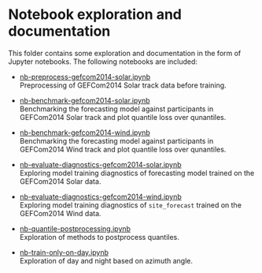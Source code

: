 # Notebook exploration and documentation
This folder contains some exploration and documentation in the form of Jupyter notebooks. The following notebooks are included: 

* [nb-preprocess-gefcom2014-solar.ipynb](https://github.com/greenlytics/site_forecast/blob/gefcom2014/notebooks/nb-preprocess-gefcom2014-solar.ipynb)
<br/> Preprocessing of GEFCom2014 Solar track data before training.

* [nb-benchmark-gefcom2014-solar.ipynb](https://github.com/greenlytics/gbdt-forecast/blob/master/notebooks/nb-benchmark-gefcom2014-solar.ipynb)
<br/> Benchmarking the forecasting model against participants in GEFCom2014 Solar track and plot quantile loss over qunantiles. 

* [nb-benchmark-gefcom2014-wind.ipynb](https://github.com/greenlytics/gbdt-forecast/blob/master/notebooks/nb-benchmark-gefcom2014-wind.ipynb)
<br/> Benchmarking the forecasting model against participants in GEFCom2014 Wind track and plot quantile loss over qunantiles. 

* [nb-evaluate-diagnostics-gefcom2014-solar.ipynb](https://github.com/greenlytics/site_forecast/blob/gefcom2014/notebooks/nb-evaluate-diagnostics-gefcom2014-solar.ipynb)
<br/> Exploring model training diagnostics of forecasting model trained on the GEFCom2014 Solar data.

* [nb-evaluate-diagnostics-gefcom2014-wind.ipynb](https://github.com/greenlytics/site_forecast/blob/gefcom2014/notebooks/nb-evaluate-diagnostics-gefcom2014-wind.ipynb)
<br/> Exploring model training diagnostics of `site_forecast` trained on the GEFCom2014 Wind data.

* [nb-quantile-postprocessing.ipynb](https://github.com/greenlytics/site_forecast/blob/gefcom2014/notebooks/nb-quantile-postprocessing.ipynb)
<br/> Exploration of methods to postprocess quantiles. 

* [nb-train-only-on-day.ipynb](https://github.com/greenlytics/site_forecast/blob/gefcom2014/notebooks/nb-train-only-on-day.ipynb)
<br/> Exploration of day and night based on azimuth angle. 